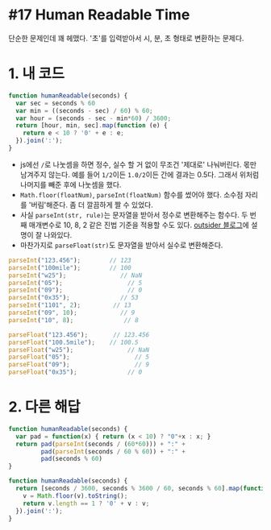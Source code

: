 # #17 Human Readable Time

단순한 문제인데 꽤 헤맸다. '초'를 입력받아서 시, 분, 초 형태로 변환하는 문제다.

# 1. 내 코드

```js
function humanReadable(seconds) {
  var sec = seconds % 60
  var min = ((seconds - sec) / 60) % 60;
  var hour = (seconds - sec - min*60) / 3600;
  return [hour, min, sec].map(function (e) {
    return e < 10 ? '0' + e : e;
  }).join(':');
}
```

- js에선 `/`로 나눗셈을 하면 정수, 실수 할 거 없이 무조건 '제대로' 나눠버린다. 몫만 남겨주지 않는다. 예를 들어 `1/2`이든 `1.0/2`이든 간에 결과는 0.5다. 그래서 위처럼 나머지를 빼준 후에 나눗셈을 했다.
- `Math.floor(floatNum)`, `parseInt(floatNum)` 함수를 썼어야 했다. 소수점 자리를 '버림'해준다. 좀 더 깔끔하게 짤 수 있었다.
- 사실 `parseInt(str, rule)`는 문자열을 받아서 정수로 변환해주는 함수다. 두 번째 매개변수로 10, 8, 2 같은 진법 기준을 적용할 수도 있다. [outsider 블로그](https://blog.outsider.ne.kr/361)에 설명이 잘 나와있다.
- 마찬가지로 `parseFloat(str)`도 문자열을 받아서 실수로 변환해준다.

```js
parseInt("123.456");        // 123
parseInt("100mile");        // 100
parseInt("w25");               // NaN
parseInt("05");                  // 5
parseInt("09");                  // 0
parseInt("0x35");              // 53
parseInt("1101", 2);         // 13
parseInt("09", 10);            // 9
parseInt("10", 8);              // 8

parseFloat("123.456");       // 123.456
parseFloat("100.5mile");    // 100.5
parseFloat("w25");               // NaN
parseFloat("05");                  // 5
parseFloat("09");                  // 9
parseFloat("0x35");              // 0
```

# 2. 다른 해답

```js
function humanReadable(seconds) {
  var pad = function(x) { return (x < 10) ? "0"+x : x; }
  return pad(parseInt(seconds / (60*60))) + ":" +
         pad(parseInt(seconds / 60 % 60)) + ":" +
         pad(seconds % 60)
}
```

```js
function humanReadable(seconds) {
  return [seconds / 3600, seconds % 3600 / 60, seconds % 60].map(function(v) {
    v = Math.floor(v).toString();
    return v.length == 1 ? '0' + v : v;
  }).join(':');
}
```
